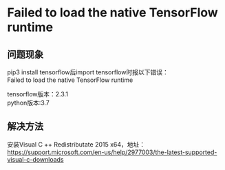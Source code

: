 # Failed to load the native TensorFlow runtime

## 问题现象

pip3 install tensorflow后import tensorflow时报以下错误：  
Failed to load the native TensorFlow runtime

tensorflow版本：2.3.1  
python版本:3.7

## 解决方法

安装Visual C ++ Redistributate 2015 x64，地址：
https://support.microsoft.com/en-us/help/2977003/the-latest-supported-visual-c-downloads

